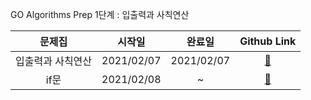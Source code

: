GO Algorithms Prep
1단계 : 입출력과 사칙연산

|             문제집              |   시작일   |   완료일   |       Github Link      |  
| :---------------------------: |:------:|:-----:|:--------------------: | 
|         입출력과 사칙연산        |2021/02/07 | 2021/02/07|[:link:](./입출력과_사칙연산) |
|         if문        |2021/02/08 |~|[:link:](./if문) |

